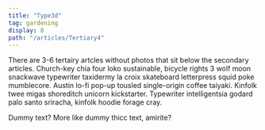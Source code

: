 ```yaml
---
title: "Type3d"
tag: gardening
display: 8
path: "/articles/Tertiary4"
---
```

There are 3-6 tertairy artcles without photos that sit below the secondary articles. Church-key chia four loko sustainable, bicycle rights 3 wolf moon snackwave typewriter taxidermy la croix skateboard letterpress squid poke mumblecore. Austin lo-fi pop-up tousled single-origin coffee taiyaki. Kinfolk twee migas shoreditch unicorn kickstarter. Typewriter intelligentsia godard palo santo sriracha, kinfolk hoodie forage cray.

Dummy text? More like dummy thicc text, amirite?